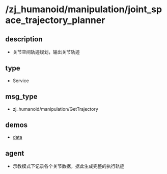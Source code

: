 ﻿# /zj_humanoid/manipulation/joint_space_trajectory_planner

## description
- 关节空间轨迹规划，输出关节轨迹

## type
- Service

## msg_type
- zj_humanoid/manipulation/GetTrajectory

## demos
- [data](./data.yaml)

## agent
- 示教模式下记录各个关节数据，据此生成完整的执行轨迹

